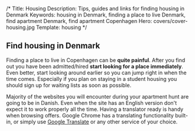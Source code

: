 /*
Title: Housing
Description: Tips, guides and links for finding housing in Denmark
Keywords: housing in Denmark, finding a place to live Denmark, find apartment Denmark, find apartment Copenhagen
Hero: covers/cover-housing.jpg
Template: housing
*/

## Find housing in Denmark
Finding a place to live in Copenhagen can be **quite painful**.  After you find out you have been admitted/hired **start looking for a place immediately**. Even better, start looking around earlier so you can jump right in when the time comes. Especially if you plan on staying in a student housing you should sign up for waiting lists as soon as possible.

Majority of the websites you will encounter during your apartment hunt are going to be in Danish. Even when the site has an English version don't expect it to work properly all the time. Having a translator ready is handy when browsing offers. Google Chrome has a translating functionality built-in, or simply use [Google Translate](http://translate.google.com/) or any other service of your choice.